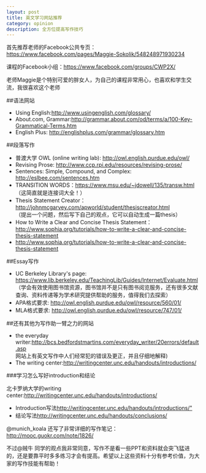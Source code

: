 ```yaml
---
layout: post
title: 英文学习网站推荐
category: opinion
description: 全方位提高写作技巧
---
```


首先推荐老师的Facebook公共专页：<a href="https://www.facebook.com/pages/Maggie-Sokolik/548248971930234">https://www.facebook.com/pages/Maggie-Sokolik/548248971930234</a>

课程的Facebook小组：<a href="https://www.facebook.com/groups/CWP2X/">https://www.facebook.com/groups/CWP2X/</a>

老师Maggie是个特别可爱的胖女人，为自己的课程非常用心，也喜欢和学生交流，我很喜欢这个老师

##语法网站
<ul>
    <li>Using English:<a href="http://www.usingenglish.com/glossary/">http://www.usingenglish.com/glossary/</a></li>
    <li>About.com, Grammar:<a href="http://grammar.about.com/od/terms/a/100-Key-Grammatical-Terms.htm">http://grammar.about.com/od/terms/a/100-Key-Grammatical-Terms.htm</a></li>
    <li>English Plus: <a href="http://englishplus.com/grammar/glossary.htm">http://englishplus.com/grammar/glossary.htm</a></li>
</ul>
##段落写作
<ul>
    <li>普渡大学 OWL (online writing lab): <a href="http://owl.english.purdue.edu/owl/">http://owl.english.purdue.edu/owl/</a></li>
    <li>Revising Prose: <a href="http://www.ccp.rpi.edu/resources/revising-prose/">http://www.ccp.rpi.edu/resources/revising-prose/</a></li>
    <li>Sentences: Simple, Compound, and Complex: <a href="http://eslbee.com/sentences.htm">http://eslbee.com/sentences.htm</a></li>
    <li>TRANSITION WORDS：<a href="https://www.msu.edu/~jdowell/135/transw.html">https://www.msu.edu/~jdowell/135/transw.html</a></li>
    （这简直就是连接词大全！）
    <li>Thesis Statement Creator：<a href="http://johnmcgarvey.com/apworld/student/thesiscreator.html">http://johnmcgarvey.com/apworld/student/thesiscreator.html</a></li>
    （提出一个问题，然后写下自己的观点，它可以自动生成一篇thesis）
    <li>How to Write a Clear and Concise Thesis Statement：<a href="http://www.sophia.org/tutorials/how-to-write-a-clear-and-concise-thesis-statement">http://www.sophia.org/tutorials/how-to-write-a-clear-and-concise-thesis-statement</a></li>
    <li><a href="http://www.sophia.org/tutorials/how-to-write-a-clear-and-concise-thesis-statement">http://www.sophia.org/tutorials/how-to-write-a-clear-and-concise-thesis-statement</a></li>
</ul>
##Essay写作
<ul>
    <li>UC Berkeley Library's page: <a href="https://www.lib.berkeley.edu/TeachingLib/Guides/Internet/Evaluate.html">https://www.lib.berkeley.edu/TeachingLib/Guides/Internet/Evaluate.html</a></li>
    （学会有效使用图书馆资源，图书馆并不是只有图书阅览服务，还有很多文献查询、资料传递等为学术研究提供帮助的服务，值得我们去探索）
    <li>APA格式要求: <a href="http://owl.english.purdue.edu/owl/resource/560/01/">http://owl.english.purdue.edu/owl/resource/560/01/</a></li>
    <li>MLA格式要求: <a href="http://owl.english.purdue.edu/owl/resource/747/01/">http://owl.english.purdue.edu/owl/resource/747/01/</a></li>
</ul>
##还有其他为写作助一臂之力的网站
<ul> 
    <li>the everyday writer:<a href="http://bcs.bedfordstmartins.com/everyday_writer/20errors/default.asp">http://bcs.bedfordstmartins.com/everyday_writer/20errors/default.asp</a></li>网站上有英文写作中人们经常犯的错误及更正，并且仔细地解释)
    <li>The writing center:<a href="http://writingcenter.unc.edu/handouts/introductions/">http://writingcenter.unc.edu/handouts/introductions/</a></li>
</ul>
###学习怎么写好introduction和结论

北卡罗纳大学的writing center:<a href="http://writingcenter.unc.edu/handouts/introductions/">http://writingcenter.unc.edu/handouts/introductions/</a>
<ul> 
    <li>Introduction写法<a href="http://writingcenter.unc.edu/handouts/introductions/">http://writingcenter.unc.edu/handouts/introductions/"</a></li>
    <li>结论写法<a href="http://writingcenter.unc.edu/handouts/conclusions/">http://writingcenter.unc.edu/handouts/conclusions/</a></li>
</ul>
@munich_koala 还写了非常详细的写作笔记：<a href="http://mooc.guokr.com/note/1826/">http://mooc.guokr.com/note/1826/</a>

不过@贼牛 同学的观点我非常同意，写作不是看一些PPT和资料就会突飞猛进的，还是要靠平时多多练习才会有提高。希望以上这些资料十分有参考价值，为大家的写作技能有帮助！
